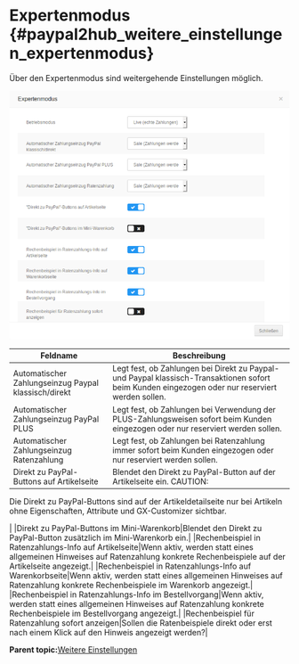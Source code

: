 # Expertenmodus {#paypal2hub_weitere_einstellungen_expertenmodus}

Über den Expertenmodus sind weitergehende Einstellungen möglich.

![](Bilder/PayPal2Hub/pp2hub_expertenmodus.png "Eingabemaske für den Expertenmodus")

|Feldname|Beschreibung|
|--------|------------|
|Automatischer Zahlungseinzug Paypal klassisch/direkt|Legt fest, ob Zahlungen bei Direkt zu Paypal- und Paypal klassisch-Transaktionen sofort beim Kunden eingezogen oder nur reserviert werden sollen.|
|Automatischer Zahlungseinzug PayPal PLUS|Legt fest, ob Zahlungen bei Verwendung der PLUS-Zahlungsweisen sofort beim Kunden eingezogen oder nur reserviert werden sollen.|
|Automatischer Zahlungseinzug Ratenzahlung|Legt fest, ob Zahlungen bei Ratenzahlung immer sofort beim Kunden eingezogen oder nur reserviert werden sollen.|
|Direkt zu PayPal-Buttons auf Artikelseite|Blendet den Direkt zu PayPal-Button auf der Artikelseite ein. CAUTION:

Die Direkt zu PayPal-Buttons sind auf der Artikeldetailseite nur bei Artikeln ohne Eigenschaften, Attribute und GX-Customizer sichtbar.

|
|Direkt zu PayPal-Buttons im Mini-Warenkorb|Blendet den Direkt zu PayPal-Button zusätzlich im Mini-Warenkorb ein.|
|Rechenbeispiel in Ratenzahlungs-Info auf Artikelseite|Wenn aktiv, werden statt eines allgemeinen Hinweises auf Ratenzahlung konkrete Rechenbeispiele auf der Artikelseite angezeigt.|
|Rechenbeispiel in Ratenzahlungs-Info auf Warenkorbseite|Wenn aktiv, werden statt eines allgemeinen Hinweises auf Ratenzahlung konkrete Rechenbeispiele im Warenkorb angezeigt.|
|Rechenbeispiel in Ratenzahlungs-Info im Bestellvorgang|Wenn aktiv, werden statt eines allgemeinen Hinweises auf Ratenzahlung konkrete Rechenbeispiele im Bestellvorgang angezeigt.|
|Rechenbeispiel für Ratenzahlung sofort anzeigen|Sollen die Ratenbeispiele direkt oder erst nach einem Klick auf den Hinweis angezeigt werden?|

**Parent topic:**[Weitere Einstellungen](7_2_2_3_WeitereEinstellungen.md)

